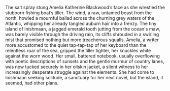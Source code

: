 The salt spray stung Amelia Katherine Blackwood’s face as she wrestled the stubborn fishing boat’s tiller.  The wind, a raw, untamed beast from the north, howled a mournful ballad across the churning grey waters of the Atlantic, whipping her already tangled auburn hair into a frenzy.  The tiny island of Inishmaan, a jagged emerald tooth jutting from the ocean's maw, was barely visible through the driving rain, its cliffs shrouded in a swirling mist that promised nothing but more treacherous squalls. Amelia, a writer more accustomed to the quiet tap-tap-tap of her keyboard than the relentless roar of the sea, gripped the tiller tighter, her knuckles white against the worn wood.  Her small, battered notebook, usually overflowing with poetic descriptions of sunsets and the gentle murmur of country lanes, was now tucked securely in her oilskin jacket, a silent witness to her increasingly desperate struggle against the elements.  She had come to Inishmaan seeking solitude, a sanctuary for her next novel, but the island, it seemed, had other plans.
